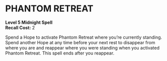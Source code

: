# PHANTOM RETREAT

**Level 5 Midnight Spell**  
**Recall Cost:** 2

Spend a Hope to activate Phantom Retreat where you’re currently standing. Spend another Hope at any time before your next rest to disappear from where you are and reappear where you were standing when you activated Phantom Retreat. This spell ends after you reappear.